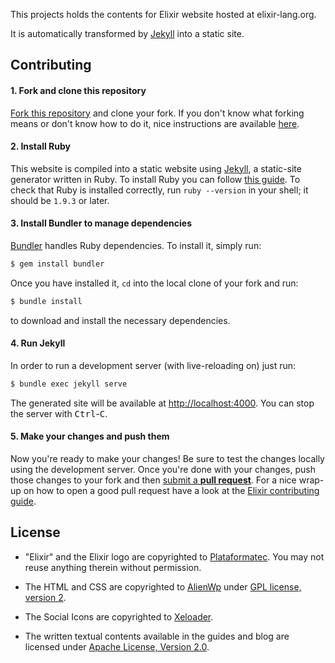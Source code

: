 This projects holds the contents for Elixir website hosted at elixir-lang.org.

It is automatically transformed by [Jekyll](https://github.com/mojombo/jekyll) into a static site.

## Contributing

#### 1. Fork and clone this repository

[Fork this
repository](https://github.com/elixir-lang/elixir-lang.github.com/fork) and
clone your fork. If you don't know what forking means or don't know how to do
it, nice instructions are available
[here](https://help.github.com/articles/fork-a-repo/).

#### 2. Install Ruby

This website is compiled into a static website using
[Jekyll](http://jekyllrb.com), a static-site generator written in Ruby. To
install Ruby you can follow [this
guide](https://www.ruby-lang.org/en/documentation/installation/). To check that
Ruby is installed correctly, run `ruby --version` in your shell; it should be
`1.9.3` or later.

#### 3. Install Bundler to manage dependencies

[Bundler](http://bundler.io) handles Ruby dependencies. To install it, simply
run:

```bash
$ gem install bundler
```

Once you have installed it, `cd` into the local clone of your fork and run:

```bash
$ bundle install
```

to download and install the necessary dependencies.

#### 4. Run Jekyll

In order to run a development server (with live-reloading on) just run:

```bash
$ bundle exec jekyll serve
```

The generated site will be available at [http://localhost:4000](http://localhost:4000). You can stop the
server with <kbd>Ctrl</kbd>-<kbd>C</kbd>.

#### 5. Make your changes and push them

Now you're ready to make your changes! Be sure to test the changes locally using
the development server. Once you're done with your changes, push those changes
to your fork and then [submit a **pull
request**](https://help.github.com/articles/using-pull-requests/). For a nice
wrap-up on how to open a good pull request have a look at the [Elixir
contributing
guide](https://github.com/elixir-lang/elixir/#contributing).

## License

* "Elixir" and the Elixir logo are copyrighted to [Plataformatec](http://plataformatec.com.br/). You may not reuse anything therein without permission.

* The HTML and CSS are copyrighted to [AlienWp](http://alienwp.com/) under [GPL license, version 2](http://www.gnu.org/licenses/old-licenses/gpl-2.0.html).

* The Social Icons are copyrighted to [Xeloader](http://xeloader.deviantart.com/art/Socialis-2-Freebie-213292616).

* The written textual contents available in the guides and blog are licensed under [Apache License, Version 2.0](http://www.apache.org/licenses/LICENSE-2.0).
